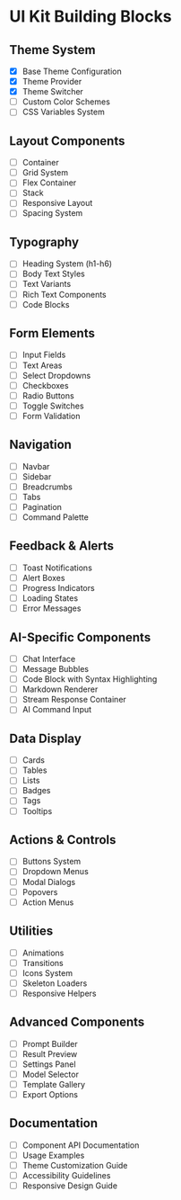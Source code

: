 # UI Kit Building Blocks

## Theme System

- [x] Base Theme Configuration
- [x] Theme Provider
- [x] Theme Switcher
- [ ] Custom Color Schemes
- [ ] CSS Variables System

## Layout Components

- [ ] Container
- [ ] Grid System
- [ ] Flex Container
- [ ] Stack
- [ ] Responsive Layout
- [ ] Spacing System

## Typography

- [ ] Heading System (h1-h6)
- [ ] Body Text Styles
- [ ] Text Variants
- [ ] Rich Text Components
- [ ] Code Blocks

## Form Elements

- [ ] Input Fields
- [ ] Text Areas
- [ ] Select Dropdowns
- [ ] Checkboxes
- [ ] Radio Buttons
- [ ] Toggle Switches
- [ ] Form Validation

## Navigation

- [ ] Navbar
- [ ] Sidebar
- [ ] Breadcrumbs
- [ ] Tabs
- [ ] Pagination
- [ ] Command Palette

## Feedback & Alerts

- [ ] Toast Notifications
- [ ] Alert Boxes
- [ ] Progress Indicators
- [ ] Loading States
- [ ] Error Messages

## AI-Specific Components

- [ ] Chat Interface
- [ ] Message Bubbles
- [ ] Code Block with Syntax Highlighting
- [ ] Markdown Renderer
- [ ] Stream Response Container
- [ ] AI Command Input

## Data Display

- [ ] Cards
- [ ] Tables
- [ ] Lists
- [ ] Badges
- [ ] Tags
- [ ] Tooltips

## Actions & Controls

- [ ] Buttons System
- [ ] Dropdown Menus
- [ ] Modal Dialogs
- [ ] Popovers
- [ ] Action Menus

## Utilities

- [ ] Animations
- [ ] Transitions
- [ ] Icons System
- [ ] Skeleton Loaders
- [ ] Responsive Helpers

## Advanced Components

- [ ] Prompt Builder
- [ ] Result Preview
- [ ] Settings Panel
- [ ] Model Selector
- [ ] Template Gallery
- [ ] Export Options

## Documentation

- [ ] Component API Documentation
- [ ] Usage Examples
- [ ] Theme Customization Guide
- [ ] Accessibility Guidelines
- [ ] Responsive Design Guide
